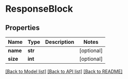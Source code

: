 # ResponseBlock

## Properties
Name | Type | Description | Notes
------------ | ------------- | ------------- | -------------
**name** | **str** |  | [optional] 
**size** | **int** |  | [optional] 

[[Back to Model list]](../README.md#documentation-for-models) [[Back to API list]](../README.md#documentation-for-api-endpoints) [[Back to README]](../README.md)


